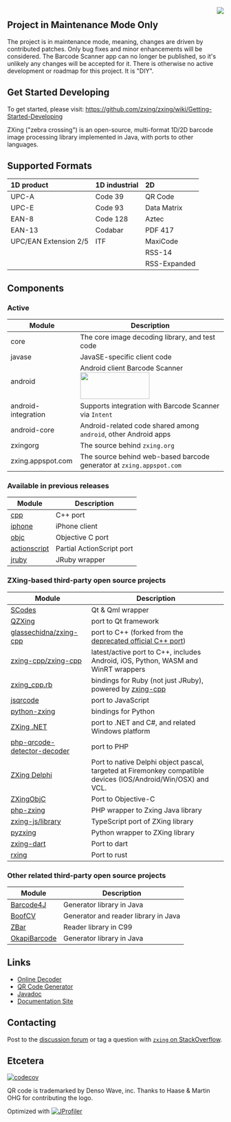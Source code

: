 <img align="right" src="https://raw.github.com/wiki/zxing/zxing/zxing-logo.png"/>

## Project in Maintenance Mode Only

The project is in maintenance mode, meaning, changes are driven by contributed patches.
Only bug fixes and minor enhancements will be considered. The Barcode Scanner app can
no longer be published, so it's unlikely any changes will be accepted for it.
There is otherwise no active development or roadmap for this project. It is "DIY".

## Get Started Developing

To get started, please visit: https://github.com/zxing/zxing/wiki/Getting-Started-Developing

ZXing ("zebra crossing") is an open-source, multi-format 1D/2D barcode image processing
library implemented in Java, with ports to other languages.

## Supported Formats

| 1D product            | 1D industrial | 2D             |
|:----------------------|:--------------|:---------------|
| UPC-A                 | Code 39       | QR Code        |
| UPC-E                 | Code 93       | Data Matrix    |
| EAN-8                 | Code 128      | Aztec          |
| EAN-13                | Codabar       | PDF 417        |
| UPC/EAN Extension 2/5 | ITF           | MaxiCode       |
|                       |               | RSS-14         |
|                       |               | RSS-Expanded   |

## Components

### Active

| Module              | Description
| ------------------- | -----------
| core                | The core image decoding library, and test code
| javase              | JavaSE-specific client code
| android             | Android client Barcode Scanner [<img height='62' width='161' src='https://play.google.com/intl/en_us/badges/images/generic/en_badge_web_generic.png'/>](https://play.google.com/store/apps/details?id=com.google.zxing.client.android)
| android-integration | Supports integration with Barcode Scanner via `Intent`
| android-core        | Android-related code shared among `android`, other Android apps
| zxingorg            | The source behind `zxing.org`
| zxing.appspot.com   | The source behind web-based barcode generator at `zxing.appspot.com`

### Available in previous releases

| Module | Description
| ------ | -----------
| [cpp](https://github.com/zxing/zxing/tree/00f634024ceeee591f54e6984ea7dd666fab22ae/cpp)                   | C++ port
| [iphone](https://github.com/zxing/zxing/tree/00f634024ceeee591f54e6984ea7dd666fab22ae/iphone)             | iPhone client
| [objc](https://github.com/zxing/zxing/tree/00f634024ceeee591f54e6984ea7dd666fab22ae/objc)                 | Objective C port
| [actionscript](https://github.com/zxing/zxing/tree/c1df162b95e07928afbd4830798cc1408af1ac67/actionscript) | Partial ActionScript port
| [jruby](https://github.com/zxing/zxing/tree/a95a8fee842f67fb43799a8e0e70e4c68b509c43/jruby)               | JRuby wrapper

### ZXing-based third-party open source projects

| Module                                                                                    | Description
| ----------------------------------------------------------------------------------------- | -----------
| [SCodes](https://github.com/scytheStudio/SCodes)                                          | Qt & Qml wrapper
| [QZXing](https://github.com/ftylitak/qzxing)                                              | port to Qt framework
| [glassechidna/zxing-cpp](https://github.com/glassechidna/zxing-cpp)                       | port to C++ (forked from the [deprecated official C++ port](https://github.com/zxing/zxing/tree/00f634024ceeee591f54e6984ea7dd666fab22ae/cpp))
| [zxing-cpp/zxing-cpp](https://github.com/zxing-cpp/zxing-cpp)                             | latest/active port to C++, includes Android, iOS, Python, WASM and WinRT wrappers
| [zxing_cpp.rb](https://github.com/glassechidna/zxing_cpp.rb)                              | bindings for Ruby (not just JRuby), powered by [zxing-cpp](https://github.com/glassechidna/zxing-cpp)
| [jsqrcode](https://github.com/LazarSoft/jsqrcode)                                         | port to JavaScript
| [python-zxing](https://github.com/oostendo/python-zxing)                                  | bindings for Python
| [ZXing .NET](https://github.com/micjahn/ZXing.Net)                                        | port to .NET and C#, and related Windows platform
| [php-qrcode-detector-decoder](https://github.com/khanamiryan/php-qrcode-detector-decoder) | port to PHP
| [ZXing Delphi](https://github.com/Spelt/ZXing.Delphi)                                     | Port to native Delphi object pascal, targeted at Firemonkey compatible devices (IOS/Android/Win/OSX) and VCL.
| [ZXingObjC](https://github.com/TheLevelUp/ZXingObjC)                                      | Port to Objective-C
| [php-zxing](https://github.com/dsiddharth2/php-zxing)                                     | PHP wrapper to Zxing Java library
| [zxing-js/library](https://github.com/zxing-js/library)                                   | TypeScript port of ZXing library
| [pyzxing](https://github.com/ChenjieXu/pyzxing)                                           | Python wrapper to ZXing library
| [zxing-dart](https://github.com/shirne/zxing-dart)                                        | Port to dart
| [rxing](https://github.com/rxing-core/rxing)                                                | Port to rust

### Other related third-party open source projects

| Module                                         | Description
| ---------------------------------------------- | -----------
| [Barcode4J](http://barcode4j.sourceforge.net/) | Generator library in Java
| [BoofCV](https://boofcv.org) | Generator and reader library in Java
| [ZBar](http://zbar.sourceforge.net/)           | Reader library in C99
| [OkapiBarcode](https://github.com/woo-j/OkapiBarcode)  | Generator library in Java |

## Links

  * [Online Decoder](https://zxing.org/w/decode.jspx)
  * [QR Code Generator](https://zxing.appspot.com/generator)
  * [Javadoc](https://zxing.github.io/zxing/apidocs/)
  * [Documentation Site](https://zxing.github.io/zxing/)

## Contacting

Post to the [discussion forum](https://groups.google.com/group/zxing) or tag a question with [`zxing`
on StackOverflow](https://stackoverflow.com/questions/tagged/zxing).

## Etcetera

[![codecov](https://codecov.io/gh/zxing/zxing/branch/master/graph/badge.svg?token=6RrJHvUMDl)](https://codecov.io/gh/zxing/zxing)

QR code is trademarked by Denso Wave, inc. Thanks to Haase & Martin OHG for contributing the logo.

Optimized with [![JProfiler](https://www.ej-technologies.com/images/banners/jprofiler_small.png)](https://www.ej-technologies.com/products/jprofiler/overview.html)
